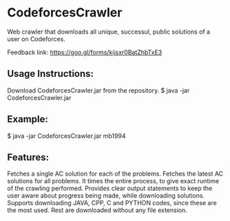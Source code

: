 # CodeforcesCrawler
Web crawler that downloads all unique, successul, public solutions of a user on Codeforces.

Feedback link: https://goo.gl/forms/kijsxr0BatZhbTxE3

Usage Instructions:
---------------------

Download CodeforcesCrawler.jar from the repository.
$ java -jar CodeforcesCrawler.jar <username>

Example:
---------
$ java -jar CodeforcesCrawler.jar mb1994

Features:
----------
Fetches a single AC solution for each of the problems.
Fetches the latest AC solutions for all problems.
It times the entire process, to give exact runtime of the crawling performed.
Provides clear output statements to keep the user aware about progress being made, while downloading solutions.
Supports downloading JAVA, CPP, C and PYTHON codes, since these are the most used. Rest are downloaded without any file extension.
